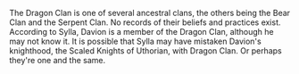 The Dragon Clan is one of several ancestral clans, the others being the Bear Clan and the Serpent Clan. No records of their beliefs and practices exist. According to Sylla, Davion is a member of the Dragon Clan, although he may not know it.
It is possible that Sylla may have mistaken Davion's knighthood, the Scaled Knights of Uthorian, with Dragon Clan. Or perhaps they're one and the same.
